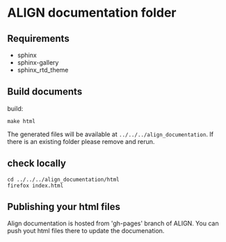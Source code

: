 ALIGN documentation folder
================================

Requirements
------------
* sphinx
* sphinx-gallery
* sphinx_rtd_theme

Build documents
---------------
build:
```
make html
```

The generated files will be available at `../../../align_documentation`. If there is an existing folder please remove and rerun.

check locally
--------------
```
cd ../../../align_documentation/html
firefox index.html
```

Publishing your html files
------------------------------

Align documentation is hosted from 'gh-pages' branch of ALIGN. You can push yout html files there to update the documenation.
